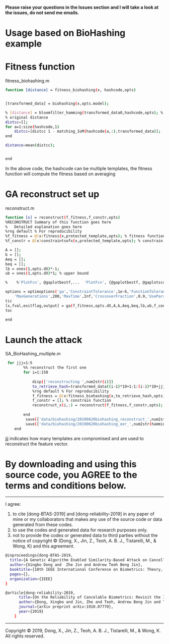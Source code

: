 **Please raise your questions in the Issues section and I will take a look at the issues, do not send me emails.**

# Usage based on BioHashing example

# Fitness function
fitness_biohashing.m
```bash
function [distance] = fitness_biohashing(x, hashcode,opts)


[transformed_data] = biohashing(x,opts.model);

% [distance] = bloomfilter_hamming(transformed_data0,hashcode,opts); %
% original distance
distcc=[];
for a=1:size(hashcode,1)
    distcc=[distcc 1 - matching_IoM(hashcode(a,:),transformed_data)];
end

distance=mean(distcc);


end
```

In the above code, the hashcode can be multiple templates, the fitness function will compute the fitness based on averaging

# GA reconstruct set up
reconstruct.m

```bash
function [x] = reconstruct(f_fitness,f_constr,opts)
%RECONSTRUCT Summary of this function goes here
%   Detailed explanation goes here
%rng default % For reproducibility
%f_fitness = @(x)fitness(x,protected_template,opts); % fitness function
%f_constr = @(x)constraintsofx(x,protected_template,opts); % constrain function

A = [];
b = [];
Aeq = [];
beq = [];
lb = ones(1,opts.dX)*-1;
ub = ones(1,opts.dX)*1; % upper bound

%    %'PlotFcn', @gaplotbestf,...  'PlotFcn', {@gaplotbestf, @gaplotscores},

options = optimoptions('ga','ConstraintTolerance',1e-6,'FunctionTolerance',1e-10,...
    'MaxGenerations',200,'MaxTime',Inf,'CrossoverFraction',0.9,'UseParallel',true);
tic
[x,fval,exitflag,output] = ga(f_fitness,opts.dX,A,b,Aeq,beq,lb,ub,f_constr,options);
toc

end
```
# Launch the attack
SA_BioHashing_multiple.m

```bash
 for jjj=1:5
        %% reconstruct the first one
        for i=1:158
            
            disp(['reconstructing ',num2str(i)])
            to_retrieve_hash=transformed_data((i-1)*10+1:1:(i-1)*10+jjj,:); % first of the template are used to reconstruct
            %rng default % For reproducibility
            f_fitness = @(x)fitness_biohashing(x,to_retrieve_hash,opts); % fitness function
            f_constr = []; % constrain function
            reconstruct_x(i,:) = reconstruct(f_fitness,f_constr,opts);
            
        end
         save(['data/biohashing/20190620biohashing_reconstruct_',num2str(hamming_dimension),'_',num2str(jjj),'.mat'],'reconstruct_x');
         save(['data/biohashing/20190620biohashing_eer_',num2str(hamming_dimension),'_',num2str(jjj),'.mat'],'EER_HASH');
    end
```
jjj indicates how many templates are compromised and are used to reconstruct the feature vector.

# By downloading and using this source code, you AGREE to the terms and conditions below.

----------------------------------

I agree:

1) to cite [dong-BTAS-2019] and [dong-reliability-2019] in any paper of mine or my collaborators that makes any use of the source code or data generated from these codes.
2) to use the codes and generated data for research purposes only.
3) not to provide the codes or generated data to third parties without the notice of copyright © (Dong, X., Jin, Z., Teoh, A. B. J., Tistarelli, M., & Wong, K) and this agreement.

```bash
@inproceedings{dong-BTAS-2019,
  title={A Genetic Algorithm Enabled Similarity-Based Attack on Cancellable Biometrics},
  author={Xingbo Dong and  Zhe Jin and Andrew Teoh Beng Jin},
  booktitle={10th IEEE International Conference on Biometrics: Theory, Applications and Systems (BTAS)},
  pages={},
  organization={IEEE}
}
```
```bash
@article{dong-reliability-2019,
      title={On the Reliability of Cancelable Biometrics: Revisit the Irreversibility},
      author={Dong, Xingbo and Jin, Zhe and Teoh, Andrew Beng Jin and Tistarelli, Massimo and Wong, KokSheik},
      journal={arXiv preprint arXiv:1910.07770},
      year={2019}
    }
```
----------------------------------

Copyright © 2019, Dong, X., Jin, Z., Teoh, A. B. J., Tistarelli, M., & Wong, K. All rights reserved.



